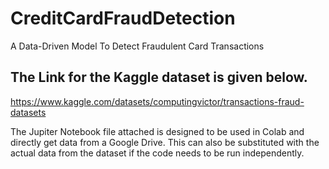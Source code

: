 # CreditCardFraudDetection
A Data-Driven Model To Detect Fraudulent Card Transactions 

## The Link for the Kaggle dataset is given below.
https://www.kaggle.com/datasets/computingvictor/transactions-fraud-datasets

The Jupiter Notebook file attached is designed to be used in Colab and directly get data from a Google Drive. 
This can also be substituted with the actual data from the dataset if the code needs to be run independently.
